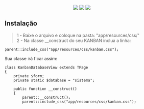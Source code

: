 <p align="center">
<img src="https://img.shields.io/badge/VERSÃO-1.0.0-green">
<img src="https://img.shields.io/badge/Licença-GNU 3.0-success">
<img src="https://img.shields.io/badge/PHP-Adianti-blue">
</p>

## Instalação

> 1 - Baixe o arquivo e coloque na pasta: "app/resources/css/"<br>
> 2 - Na classe __construct do seu KANBAN inclua a linha:



``` parent::include_css("app/resources/css/kanban.css"); ```

<p>
Sua classe irá ficar assim:
</p>

```
class KanbanDatabaseView extends TPage
{
    private $form;
    private static $database = "sistema";
    
    public function __construct()
    {
        parent::__construct();
        parent::include_css("app/resources/css/kanban.css");
```
